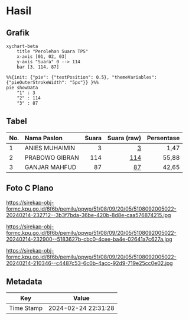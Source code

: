 # Hasil

## Grafik

```mermaid
xychart-beta
    title "Perolehan Suara TPS"
    x-axis [01, 02, 03]
    y-axis "Suara" 0 --> 114
    bar [3, 114, 87]
```

```mermaid
%%{init: {"pie": {"textPosition": 0.5}, "themeVariables": {"pieOuterStrokeWidth": "5px"}} }%%
pie showData
    "1" : 3
    "2" : 114
    "3" : 87
```

## Tabel

| No. | Nama Paslon    | Suara | Suara (raw) | Persentase |
|:--- |:-------------- | -----:| -----------:| ----------:|
| 1   | ANIES MUHAIMIN | 3     | [3][p-1]    | 1,47       |
| 2   | PRABOWO GIBRAN | 114   | [114][p-2]  | 55,88      |
| 3   | GANJAR MAHFUD  | 87    | [87][p-3]   | 42,65      |


[p-1]: https://github.com/gigit-pemilu/pemilu-2024-51-bali/blob/main/pilpres/hitung-suara/sub/51-bali/sub/08-buleleng/sub/09-tejakula/sub/2005-bondalem/sub/022-tps/sub/paslon-1.txt
[p-2]: https://github.com/gigit-pemilu/pemilu-2024-51-bali/blob/main/pilpres/hitung-suara/sub/51-bali/sub/08-buleleng/sub/09-tejakula/sub/2005-bondalem/sub/022-tps/sub/paslon-2.txt
[p-3]: https://github.com/gigit-pemilu/pemilu-2024-51-bali/blob/main/pilpres/hitung-suara/sub/51-bali/sub/08-buleleng/sub/09-tejakula/sub/2005-bondalem/sub/022-tps/sub/paslon-3.txt

## Foto C Plano

https://sirekap-obj-formc.kpu.go.id/6f6b/pemilu/ppwp/51/08/09/20/05/5108092005022-20240214-232712--3b3f7bda-36be-420b-8d8e-caa576874215.jpg

https://sirekap-obj-formc.kpu.go.id/6f6b/pemilu/ppwp/51/08/09/20/05/5108092005022-20240214-232900--5183627b-cbc0-4cee-ba4e-02641a7c627a.jpg

https://sirekap-obj-formc.kpu.go.id/6f6b/pemilu/ppwp/51/08/09/20/05/5108092005022-20240214-210346--c4487c53-6c0b-4acc-92d9-719e25cc0e02.jpg


## Metadata

| Key        | Value               |
| ---------- | ------------------- |
| Time Stamp | 2024-02-24 22:31:28 |



